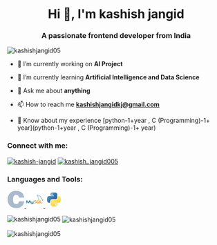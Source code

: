 <h1 align="center">Hi 👋, I'm kashish jangid</h1>
<h3 align="center">A passionate frontend developer from India</h3>

<p align="left"> <img src="https://komarev.com/ghpvc/?username=kashishjangid05&label=Profile%20views&color=0e75b6&style=flat" alt="kashishjangid05" /> </p>

- 🔭 I’m currently working on **AI Project**

- 🌱 I’m currently learning **Artificial Intelligence and Data Science**

- 💬 Ask me about **anything**

- 📫 How to reach me **kashishjangidkj@gmail.com**

- 📄 Know about my experience [python-1+year , C (Programming)-1+ year](python-1+year , C (Programming)-1+ year)

<h3 align="left">Connect with me:</h3>
<p align="left">
<a href="https://linkedin.com/in/kashish-jangid" target="blank"><img align="center" src="https://raw.githubusercontent.com/rahuldkjain/github-profile-readme-generator/master/src/images/icons/Social/linked-in-alt.svg" alt="kashish-jangid" height="30" width="40" /></a>
<a href="https://instagram.com/kashish_jangid005" target="blank"><img align="center" src="https://raw.githubusercontent.com/rahuldkjain/github-profile-readme-generator/master/src/images/icons/Social/instagram.svg" alt="kashish_jangid005" height="30" width="40" /></a>
</p>

<h3 align="left">Languages and Tools:</h3>
<p align="left"> <a href="https://www.cprogramming.com/" target="_blank" rel="noreferrer"> <img src="https://raw.githubusercontent.com/devicons/devicon/master/icons/c/c-original.svg" alt="c" width="40" height="40"/> </a> <a href="https://www.mysql.com/" target="_blank" rel="noreferrer"> <img src="https://raw.githubusercontent.com/devicons/devicon/master/icons/mysql/mysql-original-wordmark.svg" alt="mysql" width="40" height="40"/> </a> <a href="https://www.python.org" target="_blank" rel="noreferrer"> <img src="https://raw.githubusercontent.com/devicons/devicon/master/icons/python/python-original.svg" alt="python" width="40" height="40"/> </a> </p>

<p><img align="left" src="https://github-readme-stats.vercel.app/api/top-langs?username=kashishjangid05&show_icons=true&locale=en&layout=compact" alt="kashishjangid05" /></p>

<p>&nbsp;<img align="center" src="https://github-readme-stats.vercel.app/api?username=kashishjangid05&show_icons=true&locale=en" alt="kashishjangid05" /></p>

<p><img align="center" src="https://github-readme-streak-stats.herokuapp.com/?user=kashishjangid05&" alt="kashishjangid05" /></p>

